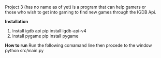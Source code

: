 Project 3 (has no name as of yet) is a program that can help gamers or those who wish to get into gaming to find new games through the IGDB Api.

**Installation**
1. Install igdb api
     pip install igdb-api-v4
2. Install pygame
     pip install pygame

**How to run**
Run the following comamand line then procede to the window
  python src/main.py
